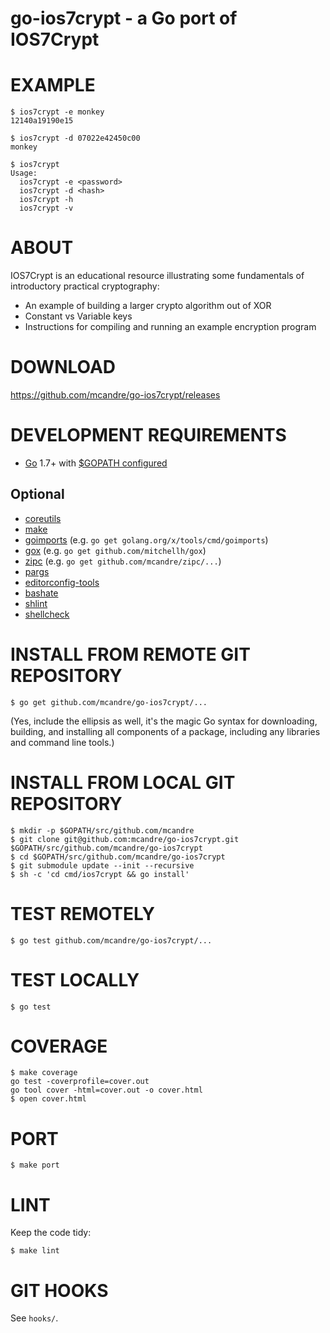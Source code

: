 # go-ios7crypt - a Go port of IOS7Crypt

# EXAMPLE

```
$ ios7crypt -e monkey
12140a19190e15

$ ios7crypt -d 07022e42450c00
monkey

$ ios7crypt
Usage:
  ios7crypt -e <password>
  ios7crypt -d <hash>
  ios7crypt -h
  ios7crypt -v
```

# ABOUT

IOS7Crypt is an educational resource illustrating some fundamentals of introductory practical cryptography:

* An example of building a larger crypto algorithm out of XOR
* Constant vs Variable keys
* Instructions for compiling and running an example encryption program

# DOWNLOAD

https://github.com/mcandre/go-ios7crypt/releases

# DEVELOPMENT REQUIREMENTS

* [Go](https://golang.org) 1.7+ with [$GOPATH configured](https://gist.github.com/mcandre/ef73fb77a825bd153b7836ddbd9a6ddc)

## Optional

* [coreutils](https://www.gnu.org/software/coreutils/coreutils.html)
* [make](https://www.gnu.org/software/make/)
* [goimports](https://godoc.org/golang.org/x/tools/cmd/goimports) (e.g. `go get golang.org/x/tools/cmd/goimports`)
* [gox](https://github.com/mitchellh/gox) (e.g. `go get github.com/mitchellh/gox`)
* [zipc](https://github.com/mcandre/zipc) (e.g. `go get github.com/mcandre/zipc/...`)
* [pargs](https://github.com/mcandre/pargs)
* [editorconfig-tools](https://www.npmjs.com/package/editorconfig-tools)
* [bashate](https://github.com/openstack-dev/bashate)
* [shlint](https://rubygems.org/gems/shlint)
* [shellcheck](http://hackage.haskell.org/package/ShellCheck)

# INSTALL FROM REMOTE GIT REPOSITORY

```
$ go get github.com/mcandre/go-ios7crypt/...
```

(Yes, include the ellipsis as well, it's the magic Go syntax for downloading, building, and installing all components of a package, including any libraries and command line tools.)

# INSTALL FROM LOCAL GIT REPOSITORY

```
$ mkdir -p $GOPATH/src/github.com/mcandre
$ git clone git@github.com:mcandre/go-ios7crypt.git $GOPATH/src/github.com/mcandre/go-ios7crypt
$ cd $GOPATH/src/github.com/mcandre/go-ios7crypt
$ git submodule update --init --recursive
$ sh -c 'cd cmd/ios7crypt && go install'
```

# TEST REMOTELY

```
$ go test github.com/mcandre/go-ios7crypt/...
```

# TEST LOCALLY

```
$ go test
```

# COVERAGE

```
$ make coverage
go test -coverprofile=cover.out
go tool cover -html=cover.out -o cover.html
$ open cover.html
```

# PORT

```
$ make port
```

# LINT

Keep the code tidy:

```
$ make lint
```

# GIT HOOKS

See `hooks/`.

